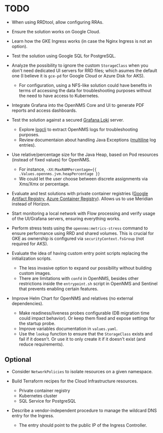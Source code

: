 # TODO

* When using RRDtool, allow configuring RRAs.

* Ensure the solution works on Google Cloud.

* Learn how the GKE Ingress works (in case the Nginx Ingress is not an option).

* Test the solution using Google SQL for PostgreSQL.

* Analyze the possibility to ignore the custom `StorageClass` when you don't need dedicated UI servers for RRD files; which asumes the default one (I believe it is `gce-pd` for Google Cloud or Azure Disk for AKS).
  * For configuration, using a NFS-like solution could have benefits in terms of accessing the data for troubleshooting purposes without the need to have access to Kubernetes.

* Integrate Grafana into the OpenNMS Core and UI to generate PDF reports and access dashboards.

* Test the solution against a secured [Grafana Loki](https://grafana.com/oss/loki/) server.
  * Explore [logcli](https://grafana.com/docs/loki/latest/getting-started/logcli/) to extract OpenNMS logs for troubleshooting purposes.
  * Review documentaion about handling Java Exceptions ([multiline](https://grafana.com/docs/loki/latest/clients/promtail/stages/multiline/) log entries).

* Use relative/percentage size for the Java Heap, based on Pod resources (instead of fixed values) for OpenNMS.
  * For instance, `-XX:MaxRAMPercentage={{ .Values.opennms.jvm.heapPercentage }}`
  * We could let the user choose between discrete assignments via Xms/Xmx or percentage.

* Evaluate and test solutions with private container registries ([Google Artifact Registry](https://cloud.google.com/artifact-registry/docs/overview), [Azure Container Registry](https://azure.microsoft.com/en-us/services/container-registry/)).
  Allows us to use Meridian instead of Horizon.

* Start monitoring a local network with Flow processing and verify usage of the UI/Grafana servers, ensuring everything works.

* Perform stress tests using the `opennms:metrics-stress` command to ensure performance using RRD and shared volumes. This is crucial for GKE as ownership is configured via `securityContext.fsGroup` (not required for AKS).

* Evaluate the idea of having custom entry point scripts replacing the initialization scripts.
  * The less invasive option to expand our possibility without building custom images.
  * There are limitations with `confd` in OpenNMS, besides other restrictions inside the `entrypoint.sh` script in OpenNMS and Sentinel that prevents enabling certain features.

* Improve Helm Chart for OpenNMS and relatives (no external dependencies).
  * Make readiness/liveness probes configurable (DB migration time could impact behavior). Or keep them fixed and expose settings for the startup probe.
  * Improve variables documentation in `values.yaml`.
  * Use the `lookup` function to ensure that the `StorageClass` exists and fail if it doesn't. Or use it to only create it if it doesn't exist (and reduce requirements).

## Optional

* Consider `NetworkPolicies` to isolate resources on a given namespace.

* Build Terraform recipes for the Cloud Infrastructure resources.
  * Private container registry
  * Kubernetes cluster
  * SQL Service for PostgreSQL

* Describe a vendor-independent procedure to manage the wildcard DNS entry for the Ingress.
  * The entry should point to the public IP of the Ingress Controller.

